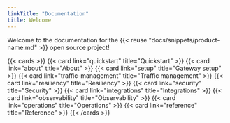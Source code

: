 ```yaml
---
linkTitle: "Documentation"
title: Welcome
---
```


Welcome to the documentation for the {{< reuse "docs/snippets/product-name.md" >}} open source project!

{{< cards >}}
  {{< card link="quickstart" title="Quickstart" >}}
  {{< card link="about" title="About" >}}
  {{< card link="setup" title="Gateway setup" >}}
  {{< card link="traffic-management" title="Traffic management" >}}
  {{< card link="resiliency" title="Resiliency" >}}
  {{< card link="security" title="Security" >}}
  {{< card link="integrations" title="Integrations" >}}
  {{< card link="observability" title="Observability" >}}
  {{< card link="operations" title="Operations" >}}
  {{< card link="reference" title="Reference" >}}
{{< /cards >}}